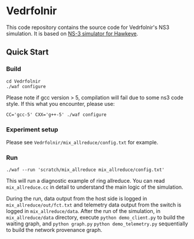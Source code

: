 # Vedrfolnir

This code repository contains the source code for Vedrfolnir's NS3 simulation. It is based on [NS-3 simulator for Hawkeye](https://github.com/hawkeye-anonymous/Hawkeye). 

## Quick Start

### Build

```
cd Vedrfolnir
./waf configure
```

Please note if gcc version > 5, compilation will fail due to some ns3 code style. If this what you encounter, please use:

```
CC='gcc-5' CXX='g++-5' ./waf configure
```

### Experiment setup

Please see `Vedrfolnir/mix_allreduce/config.txt` for example.

### Run

```
./waf --run 'scratch/mix_allreduce mix_allreduce/config.txt'
```

This will run a diagnostic example of ring allreduce. You can read `mix_allreduce.cc` in detail to understand the main logic of the simulation.

During the run, data output from the host side is logged in `mix_allreduce/out/fct.txt` and telemetry data output from the switch is logged in `mix_allreduce/data`. After the run of the simulation, in `mix_allreduce/data` directory, execute `python demo_client.py` to build the waiting graph, and `python graph.py`  `python demo_telemetry.py` sequentially to build the network provenance graph.